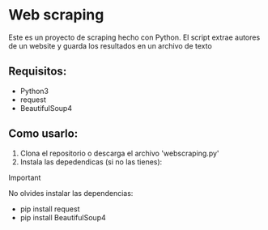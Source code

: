 # Web scraping

Este es un proyecto de scraping hecho con Python. El script extrae autores de un website y guarda los resultados en un archivo de texto

## Requisitos:

- Python3
- request
- BeautifulSoup4

## Como usarlo:

1. Clona el repositorio o descarga el archivo 'webscraping.py'
2. Instala las depedendicas (si no las tienes):

>[!IMPORTANT]
>No olvides instalar las dependencias:

- pip install request
- pip install BeautifulSoup4

